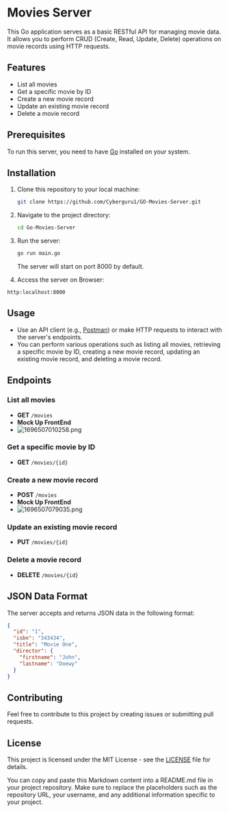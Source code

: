# Movies Server

This Go application serves as a basic RESTful API for managing movie data. It allows you to perform CRUD (Create, Read, Update, Delete) operations on movie records using HTTP requests.

## Features

- List all movies
- Get a specific movie by ID
- Create a new movie record
- Update an existing movie record
- Delete a movie record

## Prerequisites

To run this server, you need to have [Go](https://golang.org/doc/install) installed on your system.

## Installation

1. Clone this repository to your local machine:

   ```bash
   git clone https://github.com/Cyberguru1/GO-Movies-Server.git
   ```
2. Navigate to the project directory:

   ```bash
   cd Go-Movies-Server
   ```
3. Run the server:

   ```bash
   go run main.go
   ```

   The server will start on port 8000 by default.
4. Access the server on Browser:

```http
http:localhost:8000
```

## Usage

- Use an API client (e.g., [Postman](https://www.postman.com/)) or make HTTP requests to interact with the server's endpoints.
- You can perform various operations such as listing all movies, retrieving a specific movie by ID, creating a new movie record, updating an existing movie record, and deleting a movie record.

## Endpoints

### List all movies

- **GET** `/movies`
- **Mock Up FrontEnd**
- ![1696507010258.png](https://imgur.com/WZNKuqS.png)

### Get a specific movie by ID

- **GET** `/movies/{id}`

### Create a new movie record

- **POST** `/movies`
- **Mock Up FrontEnd**
- ![1696507079035.png](https://imgur.com/jZx5AuP.png)

### Update an existing movie record

- **PUT** `/movies/{id}`

### Delete a movie record

- **DELETE** `/movies/{id}`

## JSON Data Format

The server accepts and returns JSON data in the following format:

```json
{
  "id": "1",
  "isbn": "343434",
  "title": "Movie One",
  "director": {
    "firstname": "John",
    "lastname": "Doewy"
  }
}
```

## Contributing

Feel free to contribute to this project by creating issues or submitting pull requests.

## License

This project is licensed under the MIT License - see the [LICENSE](LICENSE) file for details.

You can copy and paste this Markdown content into a README.md file in your project repository. Make sure to replace the placeholders such as the repository URL, your username, and any additional information specific to your project.
